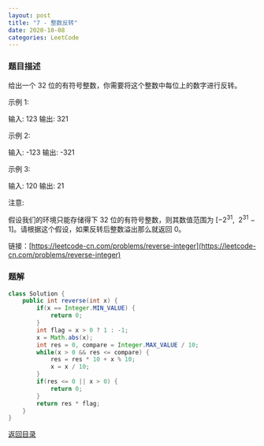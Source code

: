 ```yaml
---
layout: post
title: "7 - 整数反转"
date: 2020-10-08
categories: LeetCode
---
```


### **题目描述**
给出一个 32 位的有符号整数，你需要将这个整数中每位上的数字进行反转。

示例 1:

输入: 123
输出: 321  

示例 2:

输入: -123
输出: -321  

示例 3:

输入: 120
输出: 21  

注意:

假设我们的环境只能存储得下 32 位的有符号整数，则其数值范围为 [−2<sup>31</sup>,  2<sup>31</sup> − 1]。请根据这个假设，如果反转后整数溢出那么就返回 0。


链接：[https://leetcode-cn.com/problems/reverse-integer](https://leetcode-cn.com/problems/reverse-integer)


### **题解**
``` java
class Solution {
    public int reverse(int x) {
        if(x == Integer.MIN_VALUE) {
            return 0;
        }
        int flag = x > 0 ? 1 : -1;
        x = Math.abs(x);
        int res = 0, compare = Integer.MAX_VALUE / 10;
        while(x > 0 && res <= compare) {
            res = res * 10 + x % 10;
            x = x / 10;
        }
        if(res <= 0 || x > 0) {
            return 0;
        }
        return res * flag;
    }
}
```

[返回目录](https://maxwell-blog.cn/leetcode/2020/10/08/leetcode.html)